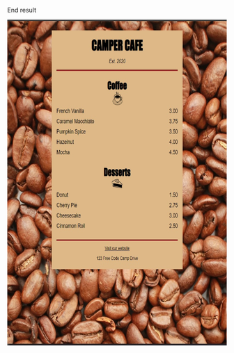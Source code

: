 End result

<img src="https://github.com/nzayem/FreeCodeCamp/blob/main/module-2-Css-Basics-CafeMenu/Final-Result.png" width="650" height="750">
